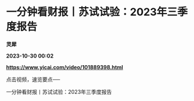 # 一分钟看财报丨苏试试验：2023年三季度报告
**灵犀**

**2023-10-30 00:02**

**https://www.yicai.com/video/101889398.html**

点击视频，速览要点──

一分钟看财报丨苏试试验：2023年三季度报告